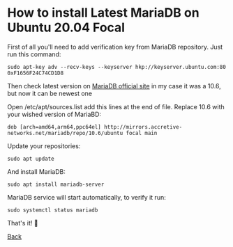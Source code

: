 # How to install Latest MariaDB on Ubuntu 20.04 Focal

First of all you'll need to add verification key from MariaDB repository. Just run this command:

```
sudo apt-key adv --recv-keys --keyserver hkp://keyserver.ubuntu.com:80 0xF1656F24C74CD1D8
```

Then check latest version on [MariaDB official site](https://mariadb.org/download/) in my case it was a 10.6, but now it can be newest one

Open /etc/apt/sources.list add this lines at the end of file. Replace 10.6 with your wished version of MariaBD:

```
deb [arch=amd64,arm64,ppc64el] http://mirrors.accretive-networks.net/mariadb/repo/10.6/ubuntu focal main
```

Update your repositories:

```
sudo apt update
```

And install MariaDB:

```
sudo apt install mariadb-server
```

MariaDB service will start automatically, to verify it run:

```
sudo systemctl status mariadb
```

That's it! 🎉

[Back](https://github.com/markxxv/webserver)
